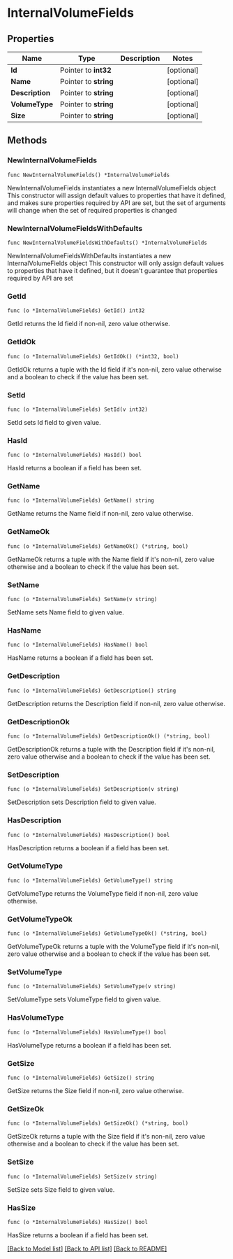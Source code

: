 # InternalVolumeFields

## Properties

Name | Type | Description | Notes
------------ | ------------- | ------------- | -------------
**Id** | Pointer to **int32** |  | [optional] 
**Name** | Pointer to **string** |  | [optional] 
**Description** | Pointer to **string** |  | [optional] 
**VolumeType** | Pointer to **string** |  | [optional] 
**Size** | Pointer to **string** |  | [optional] 

## Methods

### NewInternalVolumeFields

`func NewInternalVolumeFields() *InternalVolumeFields`

NewInternalVolumeFields instantiates a new InternalVolumeFields object
This constructor will assign default values to properties that have it defined,
and makes sure properties required by API are set, but the set of arguments
will change when the set of required properties is changed

### NewInternalVolumeFieldsWithDefaults

`func NewInternalVolumeFieldsWithDefaults() *InternalVolumeFields`

NewInternalVolumeFieldsWithDefaults instantiates a new InternalVolumeFields object
This constructor will only assign default values to properties that have it defined,
but it doesn't guarantee that properties required by API are set

### GetId

`func (o *InternalVolumeFields) GetId() int32`

GetId returns the Id field if non-nil, zero value otherwise.

### GetIdOk

`func (o *InternalVolumeFields) GetIdOk() (*int32, bool)`

GetIdOk returns a tuple with the Id field if it's non-nil, zero value otherwise
and a boolean to check if the value has been set.

### SetId

`func (o *InternalVolumeFields) SetId(v int32)`

SetId sets Id field to given value.

### HasId

`func (o *InternalVolumeFields) HasId() bool`

HasId returns a boolean if a field has been set.

### GetName

`func (o *InternalVolumeFields) GetName() string`

GetName returns the Name field if non-nil, zero value otherwise.

### GetNameOk

`func (o *InternalVolumeFields) GetNameOk() (*string, bool)`

GetNameOk returns a tuple with the Name field if it's non-nil, zero value otherwise
and a boolean to check if the value has been set.

### SetName

`func (o *InternalVolumeFields) SetName(v string)`

SetName sets Name field to given value.

### HasName

`func (o *InternalVolumeFields) HasName() bool`

HasName returns a boolean if a field has been set.

### GetDescription

`func (o *InternalVolumeFields) GetDescription() string`

GetDescription returns the Description field if non-nil, zero value otherwise.

### GetDescriptionOk

`func (o *InternalVolumeFields) GetDescriptionOk() (*string, bool)`

GetDescriptionOk returns a tuple with the Description field if it's non-nil, zero value otherwise
and a boolean to check if the value has been set.

### SetDescription

`func (o *InternalVolumeFields) SetDescription(v string)`

SetDescription sets Description field to given value.

### HasDescription

`func (o *InternalVolumeFields) HasDescription() bool`

HasDescription returns a boolean if a field has been set.

### GetVolumeType

`func (o *InternalVolumeFields) GetVolumeType() string`

GetVolumeType returns the VolumeType field if non-nil, zero value otherwise.

### GetVolumeTypeOk

`func (o *InternalVolumeFields) GetVolumeTypeOk() (*string, bool)`

GetVolumeTypeOk returns a tuple with the VolumeType field if it's non-nil, zero value otherwise
and a boolean to check if the value has been set.

### SetVolumeType

`func (o *InternalVolumeFields) SetVolumeType(v string)`

SetVolumeType sets VolumeType field to given value.

### HasVolumeType

`func (o *InternalVolumeFields) HasVolumeType() bool`

HasVolumeType returns a boolean if a field has been set.

### GetSize

`func (o *InternalVolumeFields) GetSize() string`

GetSize returns the Size field if non-nil, zero value otherwise.

### GetSizeOk

`func (o *InternalVolumeFields) GetSizeOk() (*string, bool)`

GetSizeOk returns a tuple with the Size field if it's non-nil, zero value otherwise
and a boolean to check if the value has been set.

### SetSize

`func (o *InternalVolumeFields) SetSize(v string)`

SetSize sets Size field to given value.

### HasSize

`func (o *InternalVolumeFields) HasSize() bool`

HasSize returns a boolean if a field has been set.


[[Back to Model list]](../README.md#documentation-for-models) [[Back to API list]](../README.md#documentation-for-api-endpoints) [[Back to README]](../README.md)


